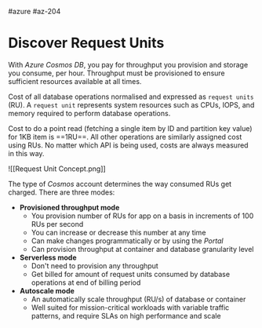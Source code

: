 #azure #az-204 

# Discover Request Units
With *Azure Cosmos DB*, you pay for throughput you provision and storage you consume, per hour.
Throughput must be provisioned to ensure sufficient resources available at all times.

Cost of all database operations normalised and expressed as `request units` (RU).
A `request unit` represents system resources such as CPUs, IOPS, and memory required to perform database operations.

Cost to do a point read (fetching a single item by ID and partition key value) for 1KB item is ==1RU==.
All other operations are similarly assigned cost using RUs.
No matter which API is being used, costs are always measured in this way.

![[Request Unit Concept.png]]

The type of *Cosmos* account determines the way consumed RUs get charged.
There are three modes:
- **Provisioned throughput mode**
	- You provision number of RUs for app on a basis in increments of 100 RUs per second
	- You can increase or decrease this number at any time
	- Can make changes programmatically or by using the *Portal*
	- Can provision throughput at container and database granularity level
- **Serverless mode**
	- Don't need to provision any throughput
	- Get billed for amount of request units consumed by database operations at end of billing period
- **Autoscale mode**
	- An automatically scale throughput (RU/s) of database or container
	- Well suited for mission-critical workloads with variable traffic patterns, and require SLAs on high performance and scale